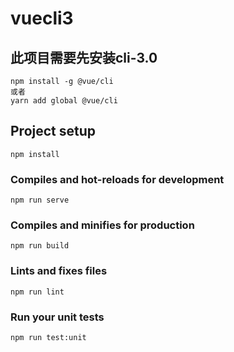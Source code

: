 # vuecli3

## 此项目需要先安装cli-3.0
```
npm install -g @vue/cli
或者
yarn add global @vue/cli
```

## Project setup
```
npm install
```

### Compiles and hot-reloads for development
```
npm run serve
```

### Compiles and minifies for production
```
npm run build
```

### Lints and fixes files
```
npm run lint
```

### Run your unit tests
```
npm run test:unit
```
